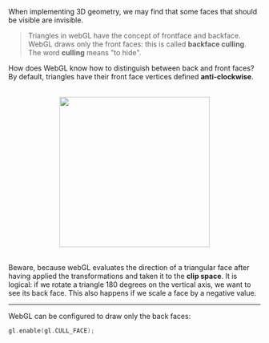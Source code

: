 When implementing 3D geometry, we may find that some faces that should be visible are invisible.

>Triangles in webGL have the concept of frontface and backface.  WebGL draws only the front faces: this is called **backface culling**. The word **culling** means "to hide".

How does WebGL know how to distinguish between back and front faces? By default, triangles have their front face vertices defined **anti-clockwise**.
<div style="margin: 2rem; display: flex; display: flex; justify-content: center;">
<img width="300px" src="https://webgl2fundamentals.org/webgl/lessons/resources/triangle-winding.svg">
</div>

Beware, because webGL evaluates the direction of a triangular face after having applied the transformations and taken it to the **clip space**. It is logical: if we rotate a triangle 180 degrees on the vertical axis, we want to see its back face. This also happens if we scale a face by a negative value.

___

WebGL can be configured to draw only the back faces:

```c
gl.enable(gl.CULL_FACE);
```



